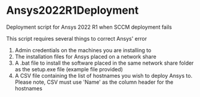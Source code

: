 # Ansys2022R1Deployment
Deployment script for Ansys 2022 R1 when SCCM deployment fails

This script requires several things to correct Ansys' error

1. Admin credentials on the machines you are installing to
2. The installation files for Ansys placed on a network share
3. A .bat file to install the software placed in the same network share folder as the setup.exe file (example file provided)
4. A CSV file containing the list of hostnames you wish to deploy Ansys to. Please note, CSV must use 'Name' as the column header for the hostnames
